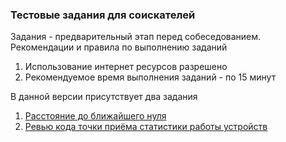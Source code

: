 ### Тестовые задания для соискателей
Задания - предварительный этап перед собеседованием.
Рекомендации и правила по выполнению заданий
1. Использование интернет ресурсов разрешено
2. Рекомендуемое время выполнения заданий - по 15 минут

В данной версии присутствует два задания
1. [Расстояние до ближайшего нуля](task1/task1.md)
2. [Ревью кода точки приёма статистики работы устройств](task2/task2_description.md)
